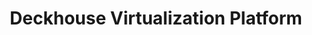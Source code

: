 ---
title: "Deckhouse Virtualization Platform"
permalink: en/virtualization-platform/documentation/user/network/vm-publishing.html
---